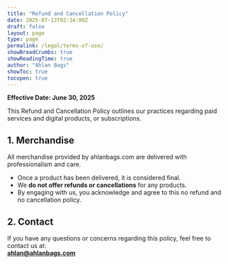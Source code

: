 ```yaml
---
title: "Refund and Cancellation Policy"
date: 2025-07-13T02:34:00Z
draft: false
layout: page
type: page
permalink: /legal/terms-of-use/
showBreadCrumbs: true
showReadingTime: true
author: "Ahlan Bags"
showToc: true
tocopen: true
---
```


**Effective Date: June 30, 2025**

This Refund and Cancellation Policy outlines our practices regarding paid services and digital products, or subscriptions. 

## 1. Merchandise

All merchandise provided by ahlanbags.com are delivered with professionalism and care.

- Once a product has been delivered, it is considered final.
- We **do not offer refunds or cancellations** for any products.
- By engaging with us, you acknowledge and agree to this no refund and no cancellation policy.


## 2. Contact

If you have any questions or concerns regarding this policy, feel free to contact us at:  
**ahlan@ahlanbags.com**
